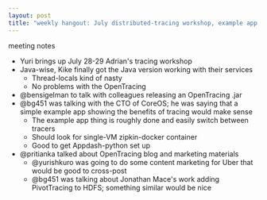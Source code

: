 ```yaml
---
layout: post
title: "weekly hangout: July distributed-tracing workshop, example app, blog posts"
---
```


meeting notes

- Yuri brings up July 28-29 Adrian's tracing workshop
- Java-wise, Kike finally got the Java version working with their services
  - Thread-locals kind of nasty
  - No problems with the OpenTracing
- @bensigelman to talk with colleagues releasing an OpenTracing .jar
- @bg451 was talking with the CTO of CoreOS; he was saying that a simple example app showing the benefits of tracing would make sense
  - The example app thing is roughly done and easily switch between tracers
  - Should look for single-VM zipkin-docker container
  - Good to get Appdash-python set up
- @pritianka talked about OpenTracing blog and marketing materials
  - @yurishkuro was going to do some content marketing for Uber that would be good to cross-post
  - @bg451 was talking about Jonathan Mace's work adding PivotTracing to HDFS; something similar would be nice
